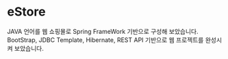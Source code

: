 # eStore

JAVA 언어를 웹 쇼핑몰로 Spring FrameWork 기반으로 구성해 보았습니다.
BootStrap, JDBC Template, Hibernate, REST API 기반으로 웹 프로젝트를 완성시켜 보았습니다.
 
